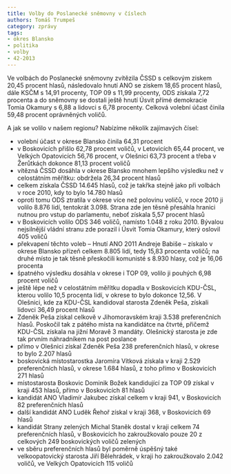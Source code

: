 ```yaml
---
title: Volby do Poslanecké sněmovny v číslech
authors: Tomáš Trumpeš
category: zprávy
tags:
- okres Blansko
- politika
- volby
- 42-2013
---
```


Ve volbách do Poslanecké sněmovny zvítězila ČSSD s celkovým ziskem 20,45 procent hlasů, následovalo hnutí ANO se ziskem 18,65 procent hlasů, dále KSČM s 14,91 procenty, TOP 09 s 11,99 procenty, ODS získala 7,72 procenta a do sněmovny se dostali ještě hnutí Úsvit přímé demokracie Tomia Okamury s 6,88 a lidovci s 6,78 procenty. Celková volební účast činila 59,48 procent oprávněných voličů.

A jak se volilo v našem regionu? Nabízíme několik zajímavých čísel:

* volební účast v okrese Blansko činila 64,31 procent
* v Boskovicích přišlo 62,78 procent voličů, v Letovicích 65,44 procent, ve Velkých Opatovicích 56,76 procent, v Olešnici 63,73 procent a třeba v Žerůtkách dokonce 81,13 procent voličů
* vítězná ČSSD dosáhla v okrese Blansko mnohem lepšího výsledku než v celostátním měřítku: obdržela 26,34 procent hlasů
* celkem získala ČSSD 14.645 hlasů, což je takřka stejně jako při volbách v roce 2010, kdy to bylo 14.780 hlasů
* oproti tomu ODS ztratila v okrese více než polovinu voličů, v roce 2010 ji volilo 8.876 lidí, tentokrát 3.098. Strana zde jen těsně přesáhla hranici nutnou pro vstup do parlamentu, neboť získala 5,57 procent hlasů
* v Boskovicích volilo ODS 346 voličů, namísto 1.048 z roku 2010. Bývalou nejsilnější vládní stranu zde porazil i Úsvit Tomia Okamury, který oslovil 405 voličů
* překvapení těchto voleb – Hnutí ANO 2011 Andreje Babiše – získalo v okrese Blansko přízeň celkem 8.805 lidí, tedy 15,83 procenta voličů; na druhé místo je tak těsně přeskočili komunisté s 8.930 hlasy, což je 16,06 procenta
* špatného výsledku dosáhla v okrese i TOP 09, volilo ji pouhých 6,98 procent voličů
* ještě lépe než v celostátním měřítku dopadla v Boskovicích KDU-ČSL, kterou volilo 10,5 procenta lidí, v okrese to bylo dokonce 12,56. V Olešnici, kde za KDU-ČSL kandidoval starosta Zdeněk Peša, získali lidovci 36,49 procent hlasů
* Zdeněk Peša získal celkově v Jihomoravském kraji 3.538 preferenčních hlasů. Poskočil tak z pátého místa na kandidátce na čtvrté, přičemž KDU-ČSL získala na jižní Moravě 3 mandáty. Olešnický starosta je zde tak prvním náhradníkem na post poslance
* přímo v Olešnici získal Zdeněk Peša 238 preferenčních hlasů, v okrese to bylo 2.207 hlasů
* boskovická místostarostka Jaromíra Vítková získala v kraji 2.529 preferenčních hlasů, v okrese 1.684 hlasů, z toho přímo v Boskovicích 271 hlasů
* místostarosta Boskovic Dominik Božek kandidující za TOP 09 získal v kraji 453 hlasů, přímo v Boskovicích 81 hlasů
* kandidát ANO Vladimír Jakubec získal celkem v kraji 941, v Boskovicích 82 preferenčních hlasů
* další kandidát ANO Luděk Řehoř získal v kraji 368, v Boskovicích 69 hlasů
* kandidát Strany zelených Michal Staněk dostal v kraji celkem 74 preferenčních hlasů, v Boskovicích ho zakroužkovalo pouze 20 z celkových 249 boskovických voličů zelených
* ve sběru preferenčních hlasů byl poměrně úspěšný také velkoopatovický starosta Jiří Bělehrádek, v kraji ho zakroužkovalo 2.042 voličů, ve Velkých Opatovicích 115 voličů
